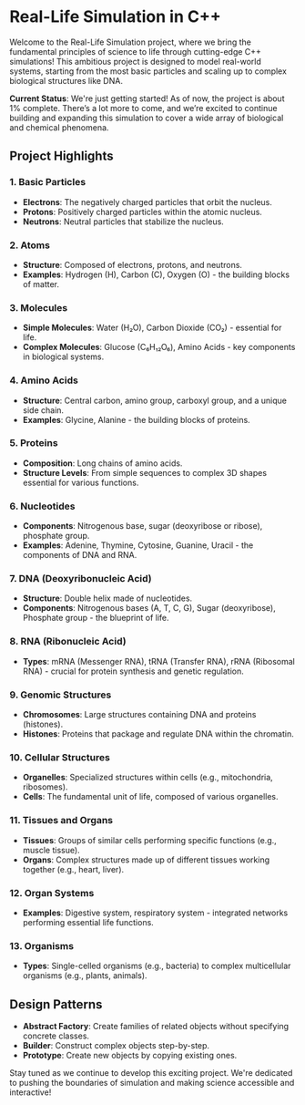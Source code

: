 # Real-Life Simulation in C++

Welcome to the Real-Life Simulation project, where we bring the fundamental principles of science to life through cutting-edge C++ simulations! This ambitious project is designed to model real-world systems, starting from the most basic particles and scaling up to complex biological structures like DNA.

**Current Status**: We're just getting started! As of now, the project is about 1% complete. There’s a lot more to come, and we’re excited to continue building and expanding this simulation to cover a wide array of biological and chemical phenomena.

## Project Highlights

### 1. Basic Particles
- **Electrons**: The negatively charged particles that orbit the nucleus.
- **Protons**: Positively charged particles within the atomic nucleus.
- **Neutrons**: Neutral particles that stabilize the nucleus.

### 2. Atoms
- **Structure**: Composed of electrons, protons, and neutrons.
- **Examples**: Hydrogen (H), Carbon (C), Oxygen (O) - the building blocks of matter.

### 3. Molecules
- **Simple Molecules**: Water (H₂O), Carbon Dioxide (CO₂) - essential for life.
- **Complex Molecules**: Glucose (C₆H₁₂O₆), Amino Acids - key components in biological systems.

### 4. Amino Acids
- **Structure**: Central carbon, amino group, carboxyl group, and a unique side chain.
- **Examples**: Glycine, Alanine - the building blocks of proteins.

### 5. Proteins
- **Composition**: Long chains of amino acids.
- **Structure Levels**: From simple sequences to complex 3D shapes essential for various functions.

### 6. Nucleotides
- **Components**: Nitrogenous base, sugar (deoxyribose or ribose), phosphate group.
- **Examples**: Adenine, Thymine, Cytosine, Guanine, Uracil - the components of DNA and RNA.

### 7. DNA (Deoxyribonucleic Acid)
- **Structure**: Double helix made of nucleotides.
- **Components**: Nitrogenous bases (A, T, C, G), Sugar (deoxyribose), Phosphate group - the blueprint of life.

### 8. RNA (Ribonucleic Acid)
- **Types**: mRNA (Messenger RNA), tRNA (Transfer RNA), rRNA (Ribosomal RNA) - crucial for protein synthesis and genetic regulation.

### 9. Genomic Structures
- **Chromosomes**: Large structures containing DNA and proteins (histones).
- **Histones**: Proteins that package and regulate DNA within the chromatin.

### 10. Cellular Structures
- **Organelles**: Specialized structures within cells (e.g., mitochondria, ribosomes).
- **Cells**: The fundamental unit of life, composed of various organelles.

### 11. Tissues and Organs
- **Tissues**: Groups of similar cells performing specific functions (e.g., muscle tissue).
- **Organs**: Complex structures made up of different tissues working together (e.g., heart, liver).

### 12. Organ Systems
- **Examples**: Digestive system, respiratory system - integrated networks performing essential life functions.

### 13. Organisms
- **Types**: Single-celled organisms (e.g., bacteria) to complex multicellular organisms (e.g., plants, animals).

## Design Patterns

- **Abstract Factory**: Create families of related objects without specifying concrete classes.
- **Builder**: Construct complex objects step-by-step.
- **Prototype**: Create new objects by copying existing ones.

Stay tuned as we continue to develop this exciting project. We're dedicated to pushing the boundaries of simulation and making science accessible and interactive!

